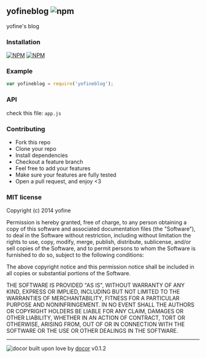 ## yofineblog ![npm](https://badge.fury.io/js/yofineblog.png)

yofine&#39;s blog

### Installation

[![NPM](https://nodei.co/npm/yofineblog.png)](https://nodei.co/npm/yofineblog/) [![NPM](https://nodei.co/npm-dl/yofineblog.png?months=6)](https://nodei.co/npm/yofineblog/)


### Example
````javascript
var yofineblog = require('yofineblog');
````

### API
check this file: `app.js`

### Contributing
- Fork this repo
- Clone your repo
- Install dependencies
- Checkout a feature branch
- Feel free to add your features
- Make sure your features are fully tested
- Open a pull request, and enjoy <3

### MIT license
Copyright (c) 2014 yofine

Permission is hereby granted, free of charge, to any person obtaining a copy
of this software and associated documentation files (the &quot;Software&quot;), to deal
in the Software without restriction, including without limitation the rights
to use, copy, modify, merge, publish, distribute, sublicense, and/or sell
copies of the Software, and to permit persons to whom the Software is
furnished to do so, subject to the following conditions:

The above copyright notice and this permission notice shall be included in
all copies or substantial portions of the Software.

THE SOFTWARE IS PROVIDED &quot;AS IS&quot;, WITHOUT WARRANTY OF ANY KIND, EXPRESS OR
IMPLIED, INCLUDING BUT NOT LIMITED TO THE WARRANTIES OF MERCHANTABILITY,
FITNESS FOR A PARTICULAR PURPOSE AND NONINFRINGEMENT. IN NO EVENT SHALL THE
AUTHORS OR COPYRIGHT HOLDERS BE LIABLE FOR ANY CLAIM, DAMAGES OR OTHER
LIABILITY, WHETHER IN AN ACTION OF CONTRACT, TORT OR OTHERWISE, ARISING FROM,
OUT OF OR IN CONNECTION WITH THE SOFTWARE OR THE USE OR OTHER DEALINGS IN
THE SOFTWARE.

---
![docor](https://cdn1.iconfinder.com/data/icons/windows8_icons_iconpharm/26/doctor.png)
built upon love by [docor](https://github.com/turingou/docor.git) v0.1.2